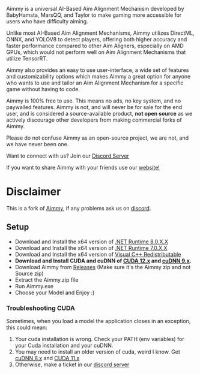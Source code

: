 Aimmy is a universal AI-Based Aim Alignment Mechanism developed by BabyHamsta, MarsQQ, and Taylor to make gaming more accessible for users who have difficulty aiming.

Unlike most AI-Based Aim Alignment Mechanisms, Aimmy utilizes DirectML, ONNX, and YOLOV8 to detect players, offering both higher accuracy and faster performance compared to other Aim Aligners, especially on AMD GPUs, which would not perform well on Aim Alignment Mechanisms that utilize TensorRT.

Aimmy also provides an easy to use user-interface, a wide set of features and customizability options which makes Aimmy a great option for anyone who wants to use and tailor an Aim Alignment Mechanism for a specific game without having to code.

Aimmy is 100% free to use. This means no ads, no key system, and no paywalled features. Aimmy is not, and will never be for sale for the end user, and is considered a source-available product, **not open source** as we actively discourage other developers from making commercial forks of Aimmy.

Please do not confuse Aimmy as an open-source project, we are not, and we have never been one.

Want to connect with us? Join our [Discord Server](https://discord.gg/aimmy)

If you want to share Aimmy with your friends use our [website!](https://aimmy.dev/)

# Disclaimer
This is a fork of [Aimmy](https://github.com/Babyhamsta/Aimmy/), if any problems ask us on [discord](discord.gg/aimmy).

## Setup
- Download and Install the x64 version of [.NET Runtime 8.0.X.X](https://dotnet.microsoft.com/en-us/download/dotnet/thank-you/runtime-desktop-8.0.2-windows-x64-installer)
- Download and Install the x64 version of [.NET Runtime 7.0.X.X](https://dotnet.microsoft.com/en-us/download/dotnet/thank-you/runtime-desktop-7.0.20-windows-x64-installer)
- Download and Install the x64 version of [Visual C++ Redistributable](https://aka.ms/vs/17/release/vc_redist.x64.exe)
- **Download and Install CUDA and cuDNN of [CUDA 12.x](https://developer.nvidia.com/cuda-downloads) and [cuDNN 9.x](https://developer.nvidia.com/cudnn-downloads).**
- Download Aimmy from [Releases](https://github.com/TaylorIsBlue/Aimmy-CUDA/releases) (Make sure it's the Aimmy zip and not Source zip)
- Extract the Aimmy.zip file
- Run Aimmy.exe
- Choose your Model and Enjoy :)
### Troubleshooting CUDA
Sometimes, when you load a model the application closes in an exception, this could mean:
1. Your cuda installation is wrong. Check your PATH (env variables) for your Cuda installation and your cuDNN.
2. You may need to install an older version of cuda, weird I know. Get [cuDNN 8.x](https://developer.nvidia.com/rdp/cudnn-archive) and [CUDA 11.x](https://developer.nvidia.com/cuda-toolkit-archive)
3. Otherwise, make a ticket in our [discord server](discord.gg/aimmy)
